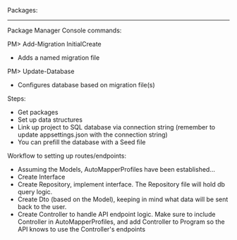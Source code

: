 ﻿Packages:


----------
Package Manager Console commands:

PM> Add-Migration InitialCreate 
- Adds a named migration file

PM> Update-Database
- Configures database based on migration file(s)


Steps:
- Get packages
- Set up data structures
- Link up project to SQL database via connection string (remember to update appsettings.json with the connection string)
- You can prefill the database with a Seed file


Workflow to setting up routes/endpoints:
- Assuming the Models, AutoMapperProfiles have been established...
- Create Interface
- Create Repository, implement interface. The Repository file will hold db query logic.
- Create Dto (based on the Model), keeping in mind what data will be sent back to the user.
- Create Controller to handle API endpoint logic. Make sure to include Controller in AutoMapperProfiles,
and add Controller to Program so the API knows to use the Controller's endpoints
